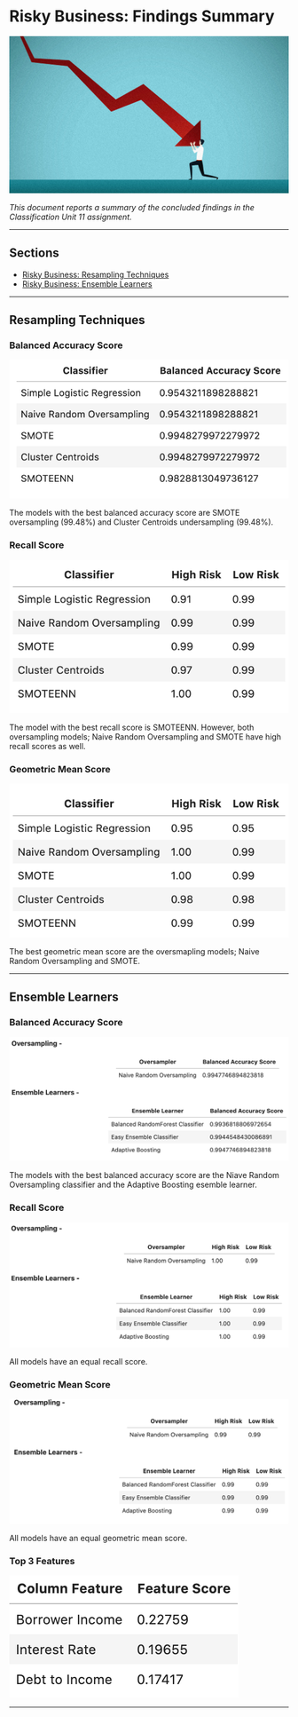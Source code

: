 # Risky Business: Findings Summary

![title_pic](Images/market_risk.jpg)

*This document reports a summary of the concluded findings in the Classification Unit 11 assignment.*

---

## Sections 

- [Risky Business: Resampling Techniques](#Resampling-Techniques)
- [Risky Business: Ensemble Learners](#Ensemble-Learners)

---

## Resampling Techniques

### Balanced Accuracy Score

![resampling_bas](Images/resampling_BAS.png)

The models with the best balanced accuracy score are SMOTE oversampling (99.48%) and Cluster Centroids undersampling (99.48%).

### Recall Score 

![resampling_rs](Images/resampling_RS.png)

The model with the best recall score is SMOTEENN. However, both oversampling models; Naive Random Oversampling and SMOTE have high recall scores as well.

### Geometric Mean Score

![resampling_gms](Images/resampling_gms.png)

The best geometric mean score are the oversmapling models; Naive Random Oversampling and SMOTE.

---

## Ensemble Learners

### Balanced Accuracy Score

![ensemble_bas](Images/ensemble_BAS.png)

The models with the best balanced accuracy score are the Niave Random Oversampling classifier and the Adaptive Boosting esemble learner.


### Recall Score 

![ensemble_rs](Images/ensemble_RS.png)

All models have an equal recall score.


### Geometric Mean Score

![ensemble_gms](Images/ensemble_gms.png)


All models have an equal geometric mean score.

### Top 3 Features

![features](Images/ensemble_3features.png)

---

